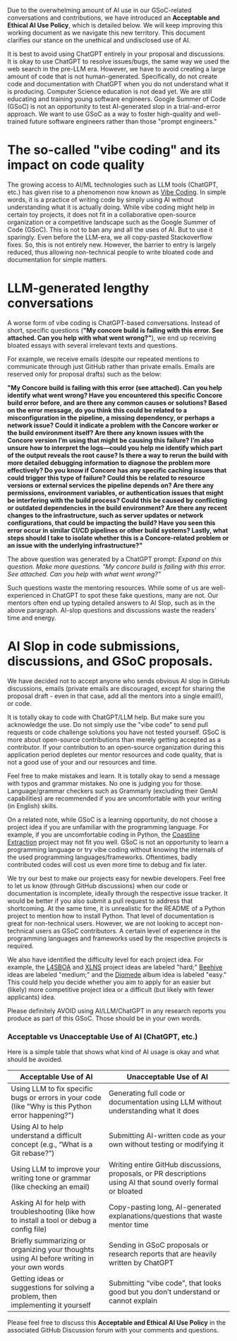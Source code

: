 Due to the overwhelming amount of AI use in our GSoC-related conversations and contributions, we have introduced an **Acceptable and Ethical AI Use Policy**, which is detailed below. We will keep improving this working document as we navigate this new territory. This document clarifies our stance on the unethical and undisclosed use of AI.

It is best to avoid using ChatGPT entirely in your proposal and discussions. It is okay to use ChatGPT to resolve issues/bugs, the same way we used the web search in the pre-LLM era. However, we have to avoid creating a large amount of code that is not human-generated. Specifically, do not create code and documentation with ChatGPT when you do not understand what it is producing. Computer Science education is not dead yet. We are still educating and training young software engineers. Google Summer of Code (GSoC) is not an opportunity to test AI-generated slop in a trial-and-error approach. We want to use GSoC as a way to foster high-quality and well-trained future software engineers rather than those "prompt engineers."

# The so-called "vibe coding" and its impact on code quality
The growing access to AI/ML technologies such as LLM tools (ChatGPT, etc.) has given rise to a phenomenon now known as [Vibe Coding](https://en.wikipedia.org/wiki/Vibe_coding). In simple words, it is a practice of writing code by simply using AI without understanding what it is actually doing. While vibe coding might help in certain toy projects, it does not fit in a collaborative open-source organization or a competitive landscape such as the Google Summer of Code (GSoC). This is not to ban any and all the uses of AI. But to use it sparingly. Even before the LLM-era, we all copy-pasted Stackoverflow fixes. So, this is not entirely new. However, the barrier to entry is largely reduced, thus allowing non-technical people to write bloated code and documentation for simple matters. 

# LLM-generated lengthy conversations
A worse form of vibe coding is ChatGPT-based conversations. Instead of short, specific questions (**"My concore build is failing with this error. See attached. Can you help with what went wrong?"**), we end up receiving bloated essays with several irrelevant texts and questions.

For example, we receive emails (despite our repeated mentions to communicate through just GitHub rather than private emails. Emails are reserved only for proposal drafts) such as the below:

**"My Concore build is failing with this error (see attached). Can you help identify what went wrong? Have you encountered this specific Concore build error before, and are there any common causes or solutions? Based on the error message, do you think this could be related to a misconfiguration in the pipeline, a missing dependency, or perhaps a network issue? Could it indicate a problem with the Concore worker or the build environment itself? Are there any known issues with the Concore version I’m using that might be causing this failure? I’m also unsure how to interpret the logs—could you help me identify which part of the output reveals the root cause? Is there a way to rerun the build with more detailed debugging information to diagnose the problem more effectively? Do you know if Concore has any specific caching issues that could trigger this type of failure? Could this be related to resource versions or external services the pipeline depends on? Are there any permissions, environment variables, or authentication issues that might be interfering with the build process? Could this be caused by conflicting or outdated dependencies in the build environment? Are there any recent changes to the infrastructure, such as server updates or network configurations, that could be impacting the build? Have you seen this error occur in similar CI/CD pipelines or other build systems? Lastly, what steps should I take to isolate whether this is a Concore-related problem or an issue with the underlying infrastructure?"**

The above question was generated by a ChatGPT prompt: _Expand on this question. Make more questions. "My concore build is failing with this error. See attached. Can you help with what went wrong?"_

Such questions waste the mentoring resources. While some of us are well-experienced in ChatGPT to spot these fake questions, many are not. Our mentors often end up typing detailed answers to AI Slop, such as in the above paragraph. AI-slop questions and discussions waste the readers' time and energy.

# AI Slop in code submissions, discussions, and GSoC proposals.
We have decided not to accept anyone who sends obvious AI slop in GitHub discussions, emails (private emails are discouraged, except for sharing the proposal draft - even in that case, add all the mentors into a single email!), or code.

It is totally okay to code with ChatGPT/LLM help. But make sure you acknowledge the use. Do not simply use the "vibe code" to send pull requests or code challenge solutions you have not tested yourself. GSoC is more about open-source contributions than merely getting accepted as a contributor. If your contribution to an open-source organization during this application period depletes our mentor resources and code quality, that is not a good use of your and our resources and time.

Feel free to make mistakes and learn. It is totally okay to send a message with typos and grammar mistakes. No one is judging you for those. Language/grammar checkers such as Grammarly (excluding their GenAI capabilities) are recommended if you are uncomfortable with your writing (in English) skills. 

On a related note, while GSoC is a learning opportunity, do not choose a project idea if you are unfamiliar with the programming language. For example, if you are uncomfortable coding in Python, the [Coastline Extraction](https://github.com/fwitmer/CoastlineExtraction) project may not fit you well. GSoC is not an opportunity to learn a programming language or try vibe coding without knowing the internals of the used programming languages/frameworks. Oftentimes, badly contributed codes will cost us even more time to debug and fix later.

We try our best to make our projects easy for newbie developers. Feel free to let us know (through GitHub discussions) when our code or documentation is incomplete, ideally through the respective issue tracker. It would be better if you also submit a pull request to address that shortcoming. At the same time, it is unrealistic for the README of a Python project to mention how to install Python. That level of documentation is great for non-technical users. However, we are not looking to accept non-technical users as GSoC contributors. A certain level of experience in the programming languages and frameworks used by the respective projects is required. 

We also have identified the difficulty level for each project idea. For example, the [L4SBOA](https://github.com/KathiraveluLab/L4SBOA) and [XLNS]( https://github.com/xlnsresearch/) project ideas are labeled "hard;" [Beehive](https://github.com/kathiraveluLab/beehive) ideas are labeled "medium;" and  the [Diomede](https://github.com/KathiraveluLab/Diomede) album idea is labeled "easy." This could help you decide whether you aim to apply for an easier but (likely) more competitive project idea or a difficult (but likely with fewer applicants) idea.

Please definitely AVOID using AI/LLM/ChatGPT in any research reports you produce as part of this GSoC. Those should be in your own words.

### Acceptable vs Unacceptable Use of AI (ChatGPT, etc.)

Here is a simple table that shows what kind of AI usage is okay and what should be avoided.

| Acceptable Use of AI | Unacceptable Use of AI |
|------------------------|----------------------------|
| Using LLM to fix specific bugs or errors in your code (like "Why is this Python error happening?") | Generating full code or documentation using LLM without understanding what it does |
| Using AI to help understand a difficult concept (e.g., “What is a Git rebase?”) | Submitting AI-written code as your own without testing or modifying it |
| Using LLM to improve your writing tone or grammar (like checking an email) | Writing entire GitHub discussions, proposals, or PR descriptions using AI that sound overly formal or bloated |
| Asking AI for help with troubleshooting (like how to install a tool or debug a config file) | Copy-pasting long, AI-generated explanations/questions that waste mentor time |
| Briefly summarizing or organizing your thoughts using AI before writing in your own words | Sending in GSoC proposals or research reports that are heavily written by ChatGPT |
| Getting ideas or suggestions for solving a problem, then implementing it yourself | Submitting “vibe code”, that looks good but you don’t understand or cannot explain |


Please feel free to discuss this **Acceptable and Ethical AI Use Policy** in the associated GitHub Discussion forum with your comments and questions.
